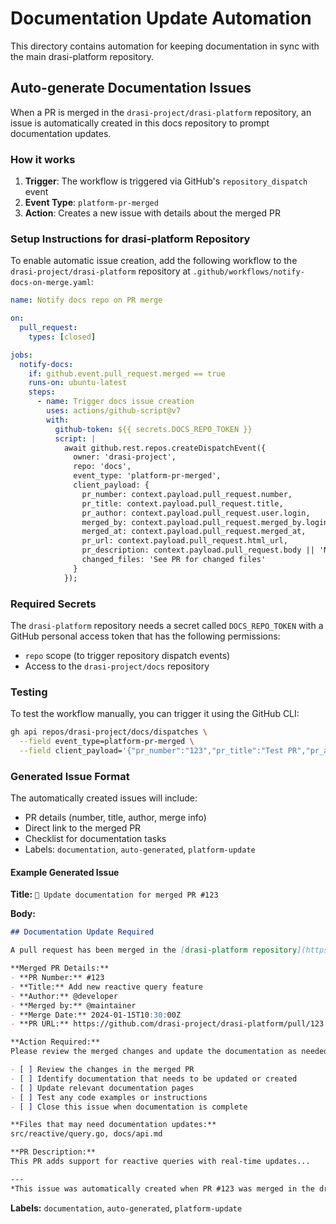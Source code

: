 # Documentation Update Automation

This directory contains automation for keeping documentation in sync with the main drasi-platform repository.

## Auto-generate Documentation Issues

When a PR is merged in the `drasi-project/drasi-platform` repository, an issue is automatically created in this docs repository to prompt documentation updates.

### How it works

1. **Trigger**: The workflow is triggered via GitHub's `repository_dispatch` event
2. **Event Type**: `platform-pr-merged`
3. **Action**: Creates a new issue with details about the merged PR

### Setup Instructions for drasi-platform Repository

To enable automatic issue creation, add the following workflow to the `drasi-project/drasi-platform` repository at `.github/workflows/notify-docs-on-merge.yaml`:

```yaml
name: Notify docs repo on PR merge

on:
  pull_request:
    types: [closed]

jobs:
  notify-docs:
    if: github.event.pull_request.merged == true
    runs-on: ubuntu-latest
    steps:
      - name: Trigger docs issue creation
        uses: actions/github-script@v7
        with:
          github-token: ${{ secrets.DOCS_REPO_TOKEN }}
          script: |
            await github.rest.repos.createDispatchEvent({
              owner: 'drasi-project',
              repo: 'docs',
              event_type: 'platform-pr-merged',
              client_payload: {
                pr_number: context.payload.pull_request.number,
                pr_title: context.payload.pull_request.title,
                pr_author: context.payload.pull_request.user.login,
                merged_by: context.payload.pull_request.merged_by.login,
                merged_at: context.payload.pull_request.merged_at,
                pr_url: context.payload.pull_request.html_url,
                pr_description: context.payload.pull_request.body || 'No description provided',
                changed_files: 'See PR for changed files'
              }
            });
```

### Required Secrets

The `drasi-platform` repository needs a secret called `DOCS_REPO_TOKEN` with a GitHub personal access token that has the following permissions:
- `repo` scope (to trigger repository dispatch events)
- Access to the `drasi-project/docs` repository

### Testing

To test the workflow manually, you can trigger it using the GitHub CLI:

```bash
gh api repos/drasi-project/docs/dispatches \
  --field event_type=platform-pr-merged \
  --field client_payload='{"pr_number":"123","pr_title":"Test PR","pr_author":"testuser","merged_by":"merger","merged_at":"2023-01-01T00:00:00Z","pr_url":"https://github.com/drasi-project/drasi-platform/pull/123","pr_description":"Test description","changed_files":"file1.go, file2.md"}'
```

### Generated Issue Format

The automatically created issues will include:
- PR details (number, title, author, merge info)
- Direct link to the merged PR
- Checklist for documentation tasks
- Labels: `documentation`, `auto-generated`, `platform-update`

#### Example Generated Issue

**Title:** `📝 Update documentation for merged PR #123`

**Body:**
```markdown
## Documentation Update Required

A pull request has been merged in the [drasi-platform repository](https://github.com/drasi-project/drasi-platform/pull/123) that may require documentation updates.

**Merged PR Details:**
- **PR Number:** #123
- **Title:** Add new reactive query feature
- **Author:** @developer
- **Merged by:** @maintainer
- **Merge Date:** 2024-01-15T10:30:00Z
- **PR URL:** https://github.com/drasi-project/drasi-platform/pull/123

**Action Required:**
Please review the merged changes and update the documentation as needed:

- [ ] Review the changes in the merged PR
- [ ] Identify documentation that needs to be updated or created
- [ ] Update relevant documentation pages
- [ ] Test any code examples or instructions
- [ ] Close this issue when documentation is complete

**Files that may need documentation updates:**
src/reactive/query.go, docs/api.md

**PR Description:**
This PR adds support for reactive queries with real-time updates...

---
*This issue was automatically created when PR #123 was merged in the drasi-platform repository.*
```

**Labels:** `documentation`, `auto-generated`, `platform-update`